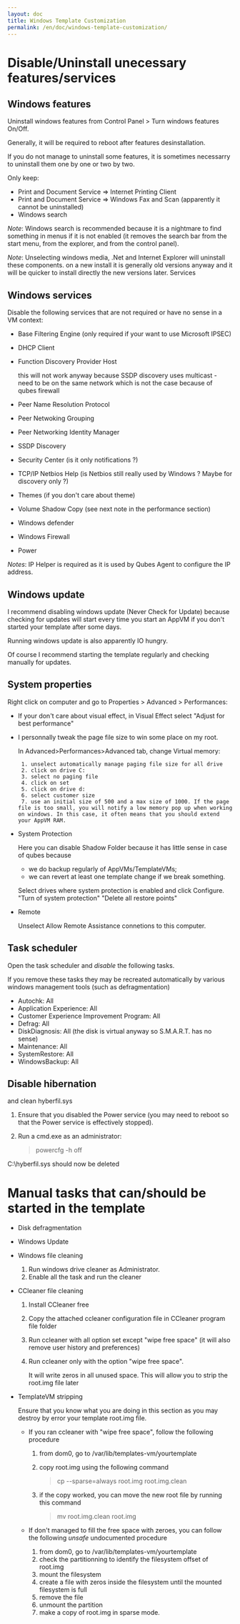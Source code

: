 ```yaml
---
layout: doc
title: Windows Template Customization
permalink: /en/doc/windows-template-customization/
---
```


Disable/Uninstall unecessary features/services
=============================

Windows features
----------------------------

Uninstall windows features from Control Panel > Turn windows features On/Off. 

Generally, it will be required to reboot after features desinstallation.

If you do not manage to uninstall some features, it is sometimes necessarry to uninstall them one by one or two by two.

Only keep:

 * Print and Document Service => Internet Printing Client
 * Print and Document Service => Windows Fax and Scan (apparently it cannot be uninstalled)
 * Windows search

*Note*: Windows search is recommended because it is a nightmare to find something in menus if it is not enabled (it removes the search bar from the start menu, from the explorer, and from the control panel).

*Note*: Unselecting windows media, .Net and Internet Explorer will uninstall these components. on a new install it is generally old versions anyway and it will be quicker to install directly the new versions later.
Services

Windows services
---------------------------

Disable the following services that are not required or have no sense in a VM context:

 * Base Filtering Engine (only required if your want to use Microsoft IPSEC)
 * DHCP Client
 * Function Discovery Provider Host
 
    this will not work anyway because SSDP discovery uses multicast - need to be on the same network which is not the case because of qubes firewall
 * Peer Name Resolution Protocol
 * Peer Netwoking Grouping
 * Peer Networking Identity Manager
 * SSDP Discovery
 * Security Center (is it only notifications ?)
 * TCP/IP Netbios Help (is Netbios still really used by Windows ? Maybe for discovery only ?)
 * Themes (if you don't care about theme)
 * Volume Shadow Copy (see next note in the performance section)
 * Windows defender
 * Windows Firewall
 * Power

*Notes*: IP Helper is required as it is used by Qubes Agent to configure the IP address.

Windows update
--------------------------

I recommend disabling windows update (Never Check for Update) because checking for updates will start every time you start an AppVM if you don't started your template after some days.

Running windows update is also apparently IO hungry.

Of course I recommend starting the template regularly and checking manually for updates.

System properties
---------------------------

Right click on computer and go to Properties > Advanced > Performances:

 * If your don't care about visual effect, in Visual Effect select "Adjust for best performance"
 * I personnally tweak the page file size to win some place on my root.
 
    In Advanced>Performances>Advanced tab, change Virtual memory:
    
        1. unselect automatically manage paging file size for all drive
        2. click on drive C:
        3. select no paging file
        4. click on set
        5. click on drive d:
        6. select customer size
        7. use an initial size of 500 and a max size of 1000. If the page file is too small, you will notify a low memory pop up when working on windows. In this case, it often means that you should extend your AppVM RAM.

 * System Protection
 
    Here you can disable Shadow Folder because it has little sense in case of qubes because

      * we do backup regularly of AppVMs/TemplateVMs;
      * we can revert at least one template change if we break something.
      
    Select drives where system protection is enabled and click Configure. "Turn of system protection" "Delete all restore points"

 * Remote
 
    Unselect Allow Remote Assistance connetions to this computer.

Task scheduler
-----------------------

Open the task scheduler and *disable* the following tasks. 

If you remove these tasks they may be recreated automatically by various windows management tools (such as defragmentation)

 * Autochk: All
 * Application Experience: All
 * Customer Experience Improvement Program: All
 * Defrag: All
 * DiskDiagnosis: All (the disk is virtual anyway so S.M.A.R.T. has no sense)
 * Maintenance: All
 * SystemRestore: All
 * WindowsBackup: All

Disable hibernation
------------------------------

and clean hyberfil.sys

 1. Ensure that you disabled the Power service (you may need to reboot so that the Power service is effectively stopped).

 2. Run a cmd.exe as an administrator:
    > powercfg -h off

C:\hyberfil.sys should now be deleted

Manual tasks that can/should be started in the template
===================================

 * Disk defragmentation
 
 * Windows Update
 
 * Windows file cleaning
    1. Run windows drive cleaner as Administrator.
    2. Enable all the task and run the cleaner

 * CCleaner file cleaning
    1. Install CCleaner free
    2. Copy the attached ccleaner configuration file in CCleaner program file folder
    3. Run ccleaner with all option set except "wipe free space" (it will also remove user history and preferences)
    4. Run ccleaner only with the option "wipe free space".
    
        It will write zeros in all unused space. This will allow you to strip the root.img file later
	
 * TemplateVM stripping
 
    Ensure that you know what you are doing in this section as you may destroy by error your template root.img file.
 
    * If you ran ccleaner with "wipe free space", follow the following procedure
    
        1. from dom0, go to /var/lib/templates-vm/yourtemplate

        2. copy root.img using the following command
	
            > cp --sparse=always root.img root.img.clean

        3. if the copy worked, you can move the new root file by running this command

            > mv root.img.clean root.img
    
    * If don't managed to fill the free space with zeroes, you can follow the following  *unsafe* undocumented procedure
    
        1. from dom0, go to /var/lib/templates-vm/yourtemplate
        2. check the partitionning to identify the filesystem offset of root.img
        3. mount the filesystem
        4. create a file with zeros inside the filesystem until the mounted filesystem is full
        5. remove the file
        6. unmount the partition
        7. make a copy of root.img in sparse mode.
	
